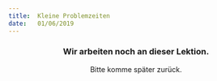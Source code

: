 ```yaml
---
title:  Kleine Problemzeiten
date:   01/06/2019
---
```


### <center>Wir arbeiten noch an dieser Lektion.</center>
<center>Bitte komme später zurück.</center>
